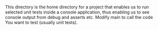 This directory is the home directory for a project that enables us to run selected unit tests 
inside a console application, thus enabling us to see console output from debug and asserts etc.
Modify main to call the code You want to test (usually unit tests).
